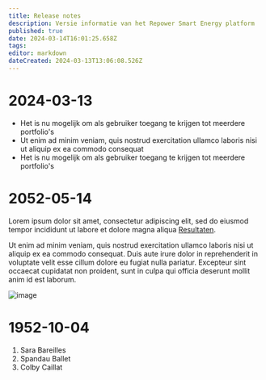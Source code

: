 ```yaml
---
title: Release notes
description: Versie informatie van het Repower Smart Energy platform
published: true
date: 2024-03-14T16:01:25.658Z
tags: 
editor: markdown
dateCreated: 2024-03-13T13:06:08.526Z
---
```


# 2024-03-13

- Het is nu mogelijk om als gebruiker toegang te krijgen tot meerdere portfolio's
- Ut enim ad minim veniam, quis nostrud exercitation ullamco laboris nisi ut aliquip ex ea commodo consequat
- Het is nu mogelijk om als gebruiker toegang te krijgen tot meerdere portfolio's

# 2052-05-14

Lorem ipsum dolor sit amet, consectetur adipiscing elit, sed do eiusmod tempor incididunt ut labore et dolore magna aliqua [Resultaten](/results).

Ut enim ad minim veniam, quis nostrud exercitation ullamco laboris nisi ut aliquip ex ea commodo consequat. Duis aute irure dolor in reprehenderit in voluptate velit esse cillum dolore eu fugiat nulla pariatur. Excepteur sint occaecat cupidatat non proident, sunt in culpa qui officia deserunt mollit anim id est laborum.

![image](https://www.digitalocean.com/_next/static/media/intro-to-cloud.d49bc5f7.jpeg)

# 1952-10-04

1. Sara Bareilles
1. Spandau Ballet
1. Colby Caillat